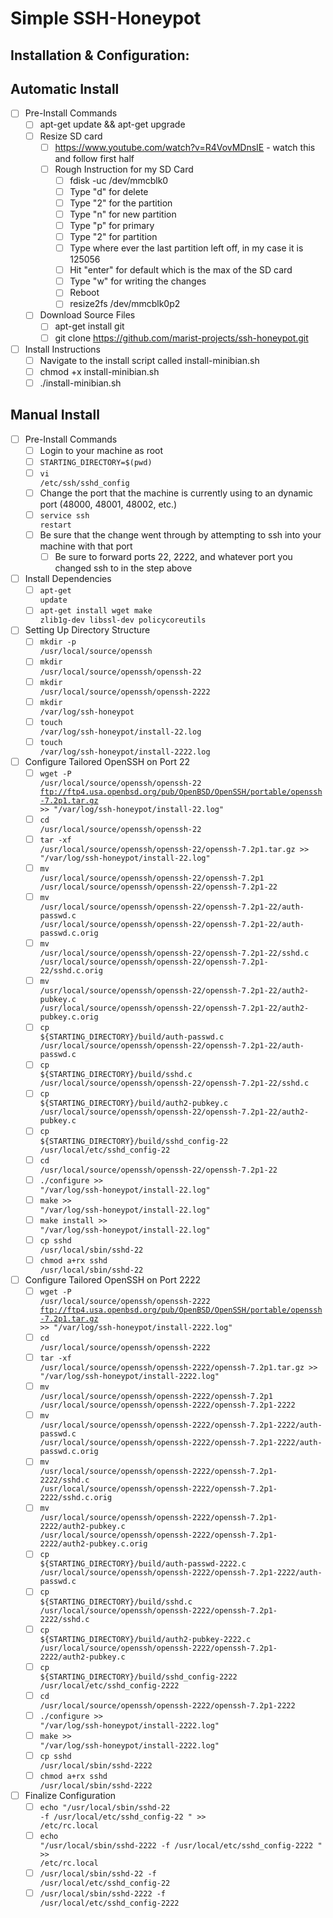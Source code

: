# Simple SSH-Honeypot

## Installation & Configuration:

## Automatic Install
- [ ] Pre-Install Commands
	- [ ] apt-get update && apt-get upgrade
	- [ ] Resize SD card 
		- [ ] https://www.youtube.com/watch?v=R4VovMDnsIE - watch this and follow first half
		- [ ] Rough Instruction for my SD Card
			- [ ] fdisk -uc /dev/mmcblk0
			- [ ] Type "d" for delete
			- [ ] Type "2" for the partition
			- [ ] Type "n" for new partition
			- [ ] Type "p" for primary
			- [ ] Type "2" for partition
			- [ ] Type where ever the last partition left off, in my case it is 125056
			- [ ] Hit "enter" for default which is the max of the SD card
			- [ ] Type "w" for writing the changes
			- [ ] Reboot
			- [ ] resize2fs /dev/mmcblk0p2
	- [ ] Download Source Files
		- [ ] apt-get install git
		- [ ] git clone https://github.com/marist-projects/ssh-honeypot.git
- [ ] Install Instructions
	- [ ] Navigate to the install script called install-minibian.sh
	- [ ] chmod +x install-minibian.sh
	- [ ] ./install-minibian.sh
	
## Manual Install
- [ ] Pre-Install Commands
	- [ ] Login to your machine as root
	- [ ] <code>STARTING_DIRECTORY=$(pwd)</code>
	- [ ] <code>vi /etc/ssh/sshd_config</code>
	- [ ] Change the port that the machine is currently using to an dynamic port (48000, 48001, 48002, etc.)
	- [ ] <code>service ssh restart</code>
	- [ ] Be sure that the change went through by attempting to ssh into your machine with that port
		- [ ] Be sure to forward ports 22, 2222, and whatever port you changed ssh to in the step above 
- [ ] Install Dependencies
	- [ ] <code>apt-get update</code>
	- [ ] <code>apt-get install wget make zlib1g-dev libssl-dev policycoreutils</code>
- [ ] Setting Up Directory Structure
	- [ ] <code>mkdir -p /usr/local/source/openssh</code>
	- [ ] <code>mkdir /usr/local/source/openssh/openssh-22</code>
	- [ ] <code>mkdir /usr/local/source/openssh/openssh-2222</code>
	- [ ] <code>mkdir /var/log/ssh-honeypot</code>
	- [ ] <code>touch /var/log/ssh-honeypot/install-22.log</code>
	- [ ] <code>touch /var/log/ssh-honeypot/install-2222.log</code>
- [ ] Configure Tailored OpenSSH on Port 22
	- [ ] <code>wget -P /usr/local/source/openssh/openssh-22 ftp://ftp4.usa.openbsd.org/pub/OpenBSD/OpenSSH/portable/openssh-7.2p1.tar.gz >> "/var/log/ssh-honeypot/install-22.log"</code>
	- [ ] <code>cd /usr/local/source/openssh/openssh-22</code>
	- [ ] <code>tar -xf /usr/local/source/openssh/openssh-22/openssh-7.2p1.tar.gz >> "/var/log/ssh-honeypot/install-22.log"</code>
	- [ ] <code>mv /usr/local/source/openssh/openssh-22/openssh-7.2p1 /usr/local/source/openssh/openssh-22/openssh-7.2p1-22</code>
	- [ ] <code>mv /usr/local/source/openssh/openssh-22/openssh-7.2p1-22/auth-passwd.c /usr/local/source/openssh/openssh-22/openssh-7.2p1-22/auth-passwd.c.orig</code>
	- [ ] <code>mv /usr/local/source/openssh/openssh-22/openssh-7.2p1-22/sshd.c /usr/local/source/openssh/openssh-22/openssh-7.2p1-22/sshd.c.orig</code>
	- [ ] <code>mv /usr/local/source/openssh/openssh-22/openssh-7.2p1-22/auth2-pubkey.c /usr/local/source/openssh/openssh-22/openssh-7.2p1-22/auth2-pubkey.c.orig</code>
	- [ ] <code>cp ${STARTING_DIRECTORY}/build/auth-passwd.c /usr/local/source/openssh/openssh-22/openssh-7.2p1-22/auth-passwd.c</code>
	- [ ] <code>cp ${STARTING_DIRECTORY}/build/sshd.c /usr/local/source/openssh/openssh-22/openssh-7.2p1-22/sshd.c</code>
	- [ ] <code>cp ${STARTING_DIRECTORY}/build/auth2-pubkey.c /usr/local/source/openssh/openssh-22/openssh-7.2p1-22/auth2-pubkey.c</code>
	- [ ] <code>cp ${STARTING_DIRECTORY}/build/sshd_config-22 /usr/local/etc/sshd_config-22</code>
	- [ ] <code>cd /usr/local/source/openssh/openssh-22/openssh-7.2p1-22</code>
	- [ ] <code>./configure >> "/var/log/ssh-honeypot/install-22.log"</code>
	- [ ] <code>make >> "/var/log/ssh-honeypot/install-22.log"</code>
	- [ ] <code>make install >> "/var/log/ssh-honeypot/install-22.log"</code>
	- [ ] <code>cp sshd /usr/local/sbin/sshd-22</code>
	- [ ] <code>chmod a+rx sshd /usr/local/sbin/sshd-22</code>
- [ ] Configure Tailored OpenSSH on Port 2222
	- [ ] <code>wget -P /usr/local/source/openssh/openssh-2222 ftp://ftp4.usa.openbsd.org/pub/OpenBSD/OpenSSH/portable/openssh-7.2p1.tar.gz >> "/var/log/ssh-honeypot/install-2222.log"</code>
	- [ ] <code>cd /usr/local/source/openssh/openssh-2222</code>
	- [ ] <code>tar -xf /usr/local/source/openssh/openssh-2222/openssh-7.2p1.tar.gz >> "/var/log/ssh-honeypot/install-2222.log"</code>
	- [ ] <code>mv /usr/local/source/openssh/openssh-2222/openssh-7.2p1 /usr/local/source/openssh/openssh-2222/openssh-7.2p1-2222</code>
	- [ ] <code>mv /usr/local/source/openssh/openssh-2222/openssh-7.2p1-2222/auth-passwd.c /usr/local/source/openssh/openssh-2222/openssh-7.2p1-2222/auth-passwd.c.orig</code>
	- [ ] <code>mv /usr/local/source/openssh/openssh-2222/openssh-7.2p1-2222/sshd.c /usr/local/source/openssh/openssh-2222/openssh-7.2p1-2222/sshd.c.orig</code>
	- [ ] <code>mv /usr/local/source/openssh/openssh-2222/openssh-7.2p1-2222/auth2-pubkey.c /usr/local/source/openssh/openssh-2222/openssh-7.2p1-2222/auth2-pubkey.c.orig</code>
	- [ ] <code>cp ${STARTING_DIRECTORY}/build/auth-passwd-2222.c /usr/local/source/openssh/openssh-2222/openssh-7.2p1-2222/auth-passwd.c</code>
	- [ ] <code>cp ${STARTING_DIRECTORY}/build/sshd.c /usr/local/source/openssh/openssh-2222/openssh-7.2p1-2222/sshd.c</code>
	- [ ] <code>cp ${STARTING_DIRECTORY}/build/auth2-pubkey-2222.c /usr/local/source/openssh/openssh-2222/openssh-7.2p1-2222/auth2-pubkey.c</code>
	- [ ] <code>cp ${STARTING_DIRECTORY}/build/sshd_config-2222 /usr/local/etc/sshd_config-2222</code>
	- [ ] <code>cd /usr/local/source/openssh/openssh-2222/openssh-7.2p1-2222</code>
	- [ ] <code>./configure >> "/var/log/ssh-honeypot/install-2222.log"</code>
	- [ ] <code>make >> "/var/log/ssh-honeypot/install-2222.log"</code>
	- [ ] <code>cp sshd /usr/local/sbin/sshd-2222</code>
	- [ ] <code>chmod a+rx sshd /usr/local/sbin/sshd-2222</code>
- [ ] Finalize Configuration
	- [ ] <code>echo "/usr/local/sbin/sshd-22 -f /usr/local/etc/sshd_config-22 " >> /etc/rc.local</code>
	- [ ] <code>echo "/usr/local/sbin/sshd-2222 -f /usr/local/etc/sshd_config-2222 " >> /etc/rc.local</code>
	- [ ] <code>/usr/local/sbin/sshd-22 -f /usr/local/etc/sshd_config-22</code>
	- [ ] <code>/usr/local/sbin/sshd-2222 -f /usr/local/etc/sshd_config-2222</code>
